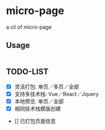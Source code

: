 # micro-page
a cli of micro-page 

## Usage

```

```

## TODO-LIST
- [x] 灵活打包: 单页／多页／全部
- [x] 支持多技术栈: Vue／React／Jquery
- [x] 本地预览: 单页／全部
- [x] 相同技术栈模版创建
- []  已打包页面信息



